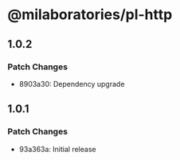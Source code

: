 # @milaboratories/pl-http

## 1.0.2

### Patch Changes

- 8903a30: Dependency upgrade

## 1.0.1

### Patch Changes

- 93a363a: Initial release
